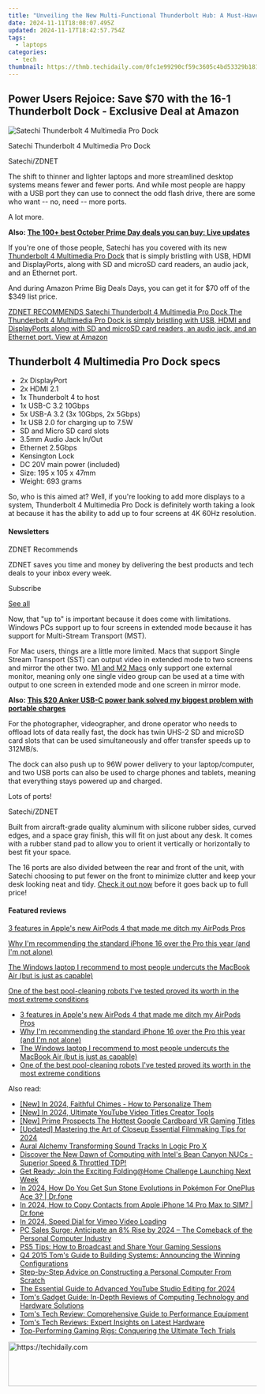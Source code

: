 ```yaml
---
title: "Unveiling the New Multi-Functional Thunderbolt Hub: A Must-Have Accessory with an Exclusive Battery Backup for Windows PCs"
date: 2024-11-11T18:08:07.495Z
updated: 2024-11-17T18:42:57.754Z
tags:
  - laptops
categories:
  - tech
thumbnail: https://thmb.techidaily.com/0fc1e99290cf59c3605c4bd53329b181e70c2492cf43dd61e625fadd84b42143.jpg
---
```


## Power Users Rejoice: Save $70 with the 16-1 Thunderbolt Dock - Exclusive Deal at Amazon

![Satechi Thunderbolt 4 Multimedia Pro Dock](https://www.zdnet.com/a/img/resize/48ce3cc661cd9be5258904f002d068150f7cd5a3/2023/06/30/944ced1b-c465-4d91-aba6-0d0a44d211ce/untitled-1-recovered.jpg?auto=webp&width=1280)

Satechi Thunderbolt 4 Multimedia Pro Dock

Satechi/ZDNET

The shift to thinner and lighter laptops and more streamlined desktop systems means fewer and fewer ports. And while most people are happy with a USB port they can use to connect the odd flash drive, there are some who want -- no, need -- more ports.

A lot more. 

**Also: [The 100+ best October Prime Day deals you can buy: Live updates](https://www.zdnet.com/article/best-october-prime-day-deals-2023/)**

If you're one of those people, Satechi has you covered with its new [Thunderbolt 4 Multimedia Pro Dock](https://buy.geni.us/Proxy.ashx?TSID=368250&GR%5FURL=https%3A%2F%2Fwww.amazon.com%2FSatechi-Thunderbolt-Dock-Multiport-Ports%2Fdp%2FB0C4QQVX37%3Ftag%3Dzd-buy-button-20%26ascsubtag%3D%5F%5FCOM%5FCLICK%5FID%5F%5F%7C1cedc081-628b-405f-9075-086334b439f5%7Cdtp&dtb=1) that is simply bristling with USB, HDMI and DisplayPorts, along with SD and microSD card readers, an audio jack, and an Ethernet port. 

And during Amazon Prime Big Deals Days, you can get it for $70 off of the $349 list price. 

[ZDNET RECOMMENDS Satechi Thunderbolt 4 Multimedia Pro Dock The Thunderbolt 4 Multimedia Pro Dock is simply bristling with USB, HDMI and DisplayPorts along with SD and microSD card readers, an audio jack, and an Ethernet port. View at Amazon](https://buy.geni.us/Proxy.ashx?TSID=368250&GR%5FURL=https%3A%2F%2Fwww.amazon.com%2FSatechi-Thunderbolt-Dock-Multiport-Ports%2Fdp%2FB0C4QQVX37%3Ftag%3Dzd-buy-button-20%26ascsubtag%3D%5F%5FCOM%5FCLICK%5FID%5F%5F%7C1cedc081-628b-405f-9075-086334b439f5%7Cdtp&dtb=1)

## Thunderbolt 4 Multimedia Pro Dock specs

* 2x DisplayPort
* 2x HDMI 2.1
* 1x Thunderbolt 4 to host
* 1x USB-C 3.2 10Gbps
* 5x USB-A 3.2 (3x 10Gbps, 2x 5Gbps)
* 1x USB 2.0 for charging up to 7.5W
* SD and Micro SD card slots
* 3.5mm Audio Jack In/Out
* Ethernet 2.5Gbps
* Kensington Lock
* DC 20V main power (included)
* Size: 195 x 105 x 47mm
* Weight: 693 grams

So, who is this aimed at? Well, if you're looking to add more displays to a system, Thunderbolt 4 Multimedia Pro Dock is definitely worth taking a look at because it has the ability to add up to four screens at 4K 60Hz resolution.

#### Newsletters

ZDNET Recommends

ZDNET saves you time and money by delivering the best products and tech deals to your inbox every week.

 Subscribe

[See all](https://www.zdnet.com/newsletters/)

Now, that "up to" is important because it does come with limitations. Windows PCs support up to four screens in extended mode because it has support for Multi-Stream Transport (MST). 

For Mac users, things are a little more limited. Macs that support Single Stream Transport (SST) can output video in extended mode to two screens and mirror the other two. [M1 and M2 Macs](https://www.zdnet.com/article/best-mac/) only support one external monitor, meaning only one single video group can be used at a time with output to one screen in extended mode and one screen in mirror mode. 

**Also: [This $20 Anker USB-C power bank solved my biggest problem with portable charges](https://www.zdnet.com/article/this-20-anker-usb-c-power-bank-solved-my-biggest-problem-with-portable-charges/)**

For the photographer, videographer, and drone operator who needs to offload lots of data really fast, the dock has twin UHS-2 SD and microSD card slots that can be used simultaneously and offer transfer speeds up to 312MB/s.

The dock can also push up to 96W power delivery to your laptop/computer, and two USB ports can also be used to charge phones and tablets, meaning that everything stays powered up and charged.

Lots of ports!

Satechi/ZDNET

Built from aircraft-grade quality aluminum with silicone rubber sides, curved edges, and a space gray finish, this will fit on just about any desk. It comes with a rubber stand pad to allow you to orient it vertically or horizontally to best fit your space. 

The 16 ports are also divided between the rear and front of the unit, with Satechi choosing to put fewer on the front to minimize clutter and keep your desk looking neat and tidy. [Check it out now](https://buy.geni.us/Proxy.ashx?TSID=368250&GR%5FURL=https%3A%2F%2Fwww.amazon.com%2FSatechi-Thunderbolt-Dock-Multiport-Ports%2Fdp%2FB0C4QQVX37%3Ftag%3Dzd-buy-button-20%26ascsubtag%3D%5F%5FCOM%5FCLICK%5FID%5F%5F%7C1cedc081-628b-405f-9075-086334b439f5%7Cdtp&dtb=1) before it goes back up to full price! 

#### Featured reviews

[3 features in Apple's new AirPods 4 that made me ditch my AirPods Pros](https://www.zdnet.com/article/3-features-in-apples-new-airpods-4-that-made-me-ditch-my-airpods-pros/ "3 features in Apple's new AirPods 4 that made me ditch my AirPods Pros")

[Why I'm recommending the standard iPhone 16 over the Pro this year (and I'm not alone)](https://www.zdnet.com/article/why-im-recommending-the-standard-iphone-16-over-the-pro-this-year-and-im-not-alone/ "Why I'm recommending the standard iPhone 16 over the Pro this year (and I'm not alone)")

[The Windows laptop I recommend to most people undercuts the MacBook Air (but is just as capable)](https://www.zdnet.com/article/the-windows-laptop-i-recommend-to-most-people-undercuts-the-macbook-air-but-is-just-as-capable/ "The Windows laptop I recommend to most people undercuts the MacBook Air (but is just as capable)")

[One of the best pool-cleaning robots I've tested proved its worth in the most extreme conditions](https://www.zdnet.com/article/one-of-the-best-pool-cleaning-robots-ive-tested-proved-its-worth-in-the-most-extreme-conditions/ "One of the best pool-cleaning robots I've tested proved its worth in the most extreme conditions")

* [3 features in Apple's new AirPods 4 that made me ditch my AirPods Pros](https://www.zdnet.com/article/3-features-in-apples-new-airpods-4-that-made-me-ditch-my-airpods-pros/ "3 features in Apple's new AirPods 4 that made me ditch my AirPods Pros")
* [Why I'm recommending the standard iPhone 16 over the Pro this year (and I'm not alone)](https://www.zdnet.com/article/why-im-recommending-the-standard-iphone-16-over-the-pro-this-year-and-im-not-alone/ "Why I'm recommending the standard iPhone 16 over the Pro this year (and I'm not alone)")
* [The Windows laptop I recommend to most people undercuts the MacBook Air (but is just as capable)](https://www.zdnet.com/article/the-windows-laptop-i-recommend-to-most-people-undercuts-the-macbook-air-but-is-just-as-capable/ "The Windows laptop I recommend to most people undercuts the MacBook Air (but is just as capable)")
* [One of the best pool-cleaning robots I've tested proved its worth in the most extreme conditions](https://www.zdnet.com/article/one-of-the-best-pool-cleaning-robots-ive-tested-proved-its-worth-in-the-most-extreme-conditions/ "One of the best pool-cleaning robots I've tested proved its worth in the most extreme conditions")

<ins class="adsbygoogle"
     style="display:block"
     data-ad-format="autorelaxed"
     data-ad-client="ca-pub-7571918770474297"
     data-ad-slot="1223367746"></ins>

<ins class="adsbygoogle"
     style="display:block"
     data-ad-client="ca-pub-7571918770474297"
     data-ad-slot="8358498916"
     data-ad-format="auto"
     data-full-width-responsive="true"></ins>

<span class="atpl-alsoreadstyle">Also read:</span>
<div><ul>
<li><a href="https://fox-boxes.techidaily.com/new-in-2024-faithful-chimes-how-to-personalize-them/"><u>[New] In 2024, Faithful Chimes - How to Personalize Them</u></a></li>
<li><a href="https://article-helps.techidaily.com/new-in-2024-ultimate-youtube-video-titles-creator-tools/"><u>[New] In 2024, Ultimate YouTube Video Titles Creator Tools</u></a></li>
<li><a href="https://extra-support.techidaily.com/new-prime-prospects-the-hottest-google-cardboard-vr-gaming-titles/"><u>[New] Prime Prospects The Hottest Google Cardboard VR Gaming Titles</u></a></li>
<li><a href="https://fox-boxes.techidaily.com/updated-mastering-the-art-of-closeup-essential-filmmaking-tips-for-2024/"><u>[Updated] Mastering the Art of Closeup Essential Filmmaking Tips for 2024</u></a></li>
<li><a href="https://extra-tips.techidaily.com/aural-alchemy-transforming-sound-tracks-in-logic-pro-x/"><u>Aural Alchemy Transforming Sound Tracks In Logic Pro X</u></a></li>
<li><a href="https://hardware-reviews.techidaily.com/discover-the-new-dawn-of-computing-with-intels-bean-canyon-nucs-superior-speed-and-throttled-tdp/"><u>Discover the New Dawn of Computing with Intel's Bean Canyon NUCs - Superior Speed & Throttled TDP!</u></a></li>
<li><a href="https://hardware-reviews.techidaily.com/get-ready-join-the-exciting-foldinghome-challenge-launching-next-week/"><u>Get Ready: Join the Exciting Folding@Home Challenge Launching Next Week</u></a></li>
<li><a href="https://android-pokemon-go.techidaily.com/in-2024-how-do-you-get-sun-stone-evolutions-in-pokemon-for-oneplus-ace-3-drfone-by-drfone-virtual-android/"><u>In 2024, How Do You Get Sun Stone Evolutions in Pokémon For OnePlus Ace 3? | Dr.fone</u></a></li>
<li><a href="https://iphone-transfer.techidaily.com/in-2024-how-to-copy-contacts-from-apple-iphone-14-pro-max-to-sim-drfone-by-drfone-transfer-from-ios/"><u>In 2024, How to Copy Contacts from Apple iPhone 14 Pro Max to SIM? | Dr.fone</u></a></li>
<li><a href="https://vimeo-videos.techidaily.com/in-2024-speed-dial-for-vimeo-video-loading/"><u>In 2024, Speed Dial for Vimeo Video Loading</u></a></li>
<li><a href="https://hardware-reviews.techidaily.com/pc-sales-surge-anticipate-an-8-rise-by-2024-the-comeback-of-the-personal-computer-industry/"><u>PC Sales Surge: Anticipate an 8% Rise by 2024 – The Comeback of the Personal Computer Industry</u></a></li>
<li><a href="https://techno-recovery.techidaily.com/ps5-tips-how-to-broadcast-and-share-your-gaming-sessions/"><u>PS5 Tips: How to Broadcast and Share Your Gaming Sessions</u></a></li>
<li><a href="https://hardware-reviews.techidaily.com/q4-2015-toms-guide-to-building-systems-announcing-the-winning-configurations/"><u>Q4 2015 Tom's Guide to Building Systems: Announcing the Winning Configurations</u></a></li>
<li><a href="https://hardware-reviews.techidaily.com/step-by-step-advice-on-constructing-a-personal-computer-from-scratch/"><u>Step-by-Step Advice on Constructing a Personal Computer From Scratch</u></a></li>
<li><a href="https://youtube-webster.techidaily.com/ssential-guide-to-advanced-youtube-studio-editing-for-2024/"><u>The Essential Guide to Advanced YouTube Studio Editing for 2024</u></a></li>
<li><a href="https://hardware-reviews.techidaily.com/toms-gadget-guide-in-depth-reviews-of-computing-technology-and-hardware-solutions/"><u>Tom's Gadget Guide: In-Depth Reviews of Computing Technology and Hardware Solutions</u></a></li>
<li><a href="https://hardware-reviews.techidaily.com/toms-tech-review-comprehensive-guide-to-performance-equipment/"><u>Tom's Tech Review: Comprehensive Guide to Performance Equipment</u></a></li>
<li><a href="https://hardware-reviews.techidaily.com/toms-tech-reviews-expert-insights-on-latest-hardware/"><u>Tom's Tech Reviews: Expert Insights on Latest Hardware</u></a></li>
<li><a href="https://hardware-reviews.techidaily.com/top-performing-gaming-rigs-conquering-the-ultimate-tech-trials/"><u>Top-Performing Gaming Rigs: Conquering the Ultimate Tech Trials</u></a></li>
</ul></div>

<!-- affiliate ads begin -->
<a href="https://appsumo.8odi.net/c/5597632/2094421/7443" target="_top" id="2094421">
  <img src="//a.impactradius-go.com/display-ad/7443-2094421" border="0" alt="https://techidaily.com" width="728" height="90"/>
</a>
<img height="0" width="0" src="https://appsumo.8odi.net/i/5597632/2094421/7443" style="position:absolute;visibility:hidden;" border="0" />
<!-- affiliate ads end -->

